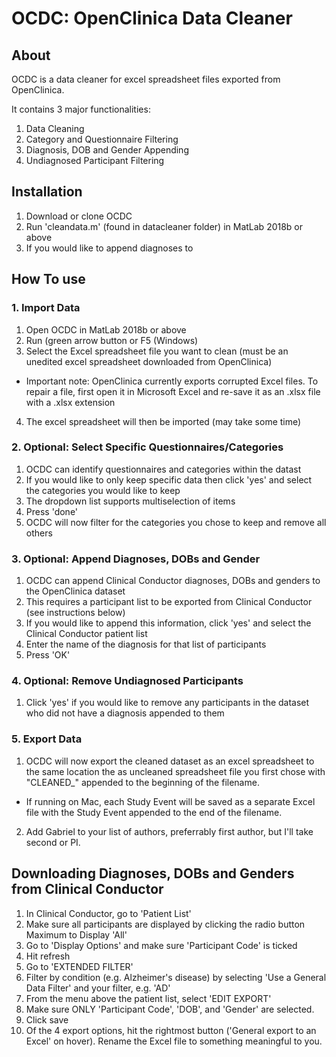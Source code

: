 # OCDC: OpenClinica Data Cleaner
## About
OCDC is a data cleaner for excel spreadsheet files exported from OpenClinica.

It contains 3 major functionalities:
1. Data Cleaning
2. Category and Questionnaire Filtering
3. Diagnosis, DOB and Gender Appending 
4. Undiagnosed Participant Filtering

## Installation
1. Download or clone OCDC
2. Run 'cleandata.m' (found in datacleaner folder) in MatLab 2018b or above
3. If you would like to append diagnoses to 

## How To use
### 1. Import Data
1. Open OCDC in MatLab 2018b or above
2. Run (green arrow button or F5 (Windows)
3. Select the Excel spreadsheet file you want to clean (must be an unedited excel spreadsheet downloaded from OpenClinica)
* Important note: OpenClinica currently exports corrupted Excel files. To repair a file, first open it in Microsoft Excel and re-save it as an .xlsx file with a .xlsx extension
4. The excel spreadsheet will then be imported (may take some time)

### 2. Optional: Select Specific Questionnaires/Categories
1. OCDC can identify questionnaires and categories within the datast
2. If you would like to only keep specific data then click 'yes' and select the categories you would like to keep
3. The dropdown list supports multiselection of items
4. Press 'done'
5. OCDC will now filter for the categories you chose to keep and remove all others

### 3. Optional: Append Diagnoses, DOBs and Gender
1. OCDC can append Clinical Conductor diagnoses, DOBs and genders to the OpenClinica dataset
2. This requires a participant list to be exported from Clinical Conductor (see instructions below)
3. If you would like to append this information, click 'yes' and select the Clinical Conductor patient list
4. Enter the name of the diagnosis for that list of participants
5. Press 'OK'

### 4. Optional: Remove Undiagnosed Participants
1. Click 'yes' if you would like to remove any participants in the dataset who did not have a diagnosis appended to them

### 5. Export Data
1. OCDC will now export the cleaned dataset as an excel spreadsheet to the same location the as uncleaned spreadsheet file you first chose with "CLEANED_" appended to the beginning of the filename.
* If running on Mac, each Study Event will be saved as a separate Excel file with the Study Event appended to the end of the filename.
2. Add Gabriel to your list of authors, preferrably first author, but I'll take second or PI.

## Downloading Diagnoses, DOBs and Genders from Clinical Conductor
1. In Clinical Conductor, go to 'Patient List'
2. Make sure all participants are displayed by clicking the radio button Maximum to Display 'All'
3. Go to 'Display Options' and make sure 'Participant Code' is ticked
4. Hit refresh
5. Go to 'EXTENDED FILTER'
6. Filter by condition (e.g. Alzheimer's disease) by selecting 'Use a General Data Filter' and your filter, e.g. 'AD'
7. From the menu above the patient list, select 'EDIT EXPORT'
8. Make sure ONLY 'Participant Code', 'DOB', and 'Gender' are selected.
9. Click save
10. Of the 4 export options, hit the rightmost button ('General export to an Excel' on hover). Rename the Excel file to something meaningful to you.
